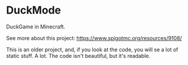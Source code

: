 # DuckMode
DuckGame in Minecraft.

See more about this project: https://www.spigotmc.org/resources/9108/

This is an older project, and, if you look at the code, you will se a lot of static stuff. A lot.
The code isn't beautiful, but it's readable.